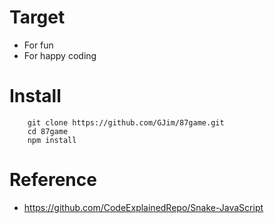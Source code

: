 # Target
* For fun
* For happy coding

# Install
```
    git clone https://github.com/GJim/87game.git
    cd 87game
    npm install
```

# Reference
* https://github.com/CodeExplainedRepo/Snake-JavaScript
